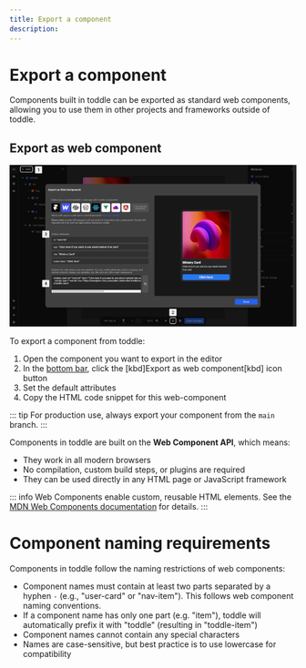 ```yaml
---
title: Export a component
description:
---
```


# Export a component
Components built in toddle can be exported as standard web components, allowing you to use them in other projects and frameworks outside of toddle.

## Export as web component

![Export a component|16/9](export-a-component.webp)

To export a component from toddle:
1. Open the component you want to export in the editor
2. In the [bottom bar](/the-editor/bottom-bar), click the [kbd]Export as web component[kbd] icon button
3. Set the default attributes
4. Copy the HTML code snippet for this web-component

::: tip
For production use, always export your component from the `main` branch.
:::

Components in toddle are built on the **Web Component API**, which means:
- They work in all modern browsers
- No compilation, custom build steps, or plugins are required
- They can be used directly in any HTML page or JavaScript framework

::: info
Web Components enable custom, reusable HTML elements. See the [MDN Web Components documentation](https://developer.mozilla.org/en-US/docs/Web/API/Web_components) for details.
:::

# Component naming requirements
Components in toddle follow the naming restrictions of web components:
- Component names must contain at least two parts separated by a hyphen `-` (e.g., "user-card" or "nav-item"). This follows web component naming conventions.
- If a component name has only one part (e.g. "item"), toddle will automatically prefix it with "toddle" (resulting in "toddle-item")
- Component names cannot contain any special characters
- Names are case-sensitive, but best practice is to use lowercase for compatibility
